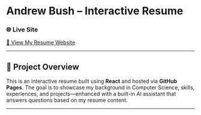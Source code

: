 # Andrew Bush – Interactive Resume

### 🌐 Live Site  
[🔗 View My Resume Website](https://andrewbush-tech.github.io/AboutMe/)

---

## 🚀 Project Overview
This is an interactive resume built using **React** and hosted via **GitHub Pages**. The goal is to showcase my background in Computer Science, skills, experiences, and projects—enhanced with a built-in AI assistant that answers questions based on my resume content.

---